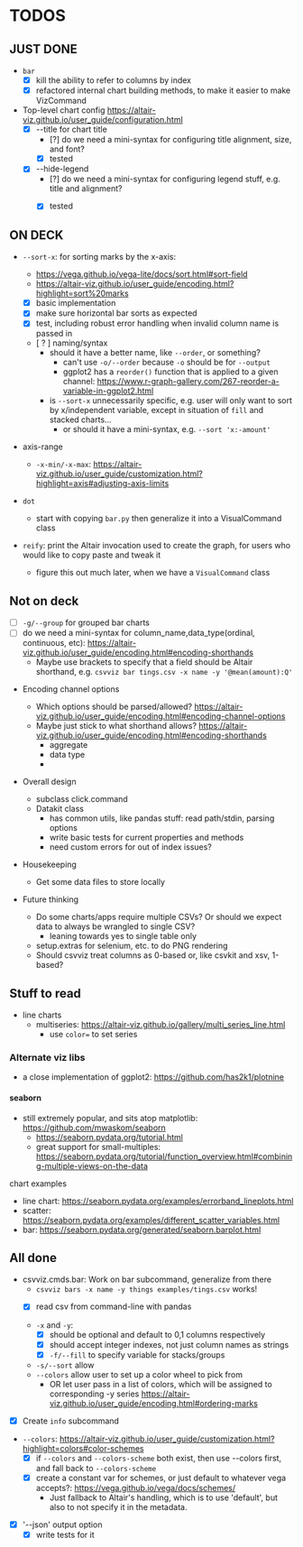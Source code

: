# TODOS


## JUST DONE 

- `bar`
    - [X] kill the ability to refer to columns by index
    - [X] refactored internal chart building methods, to make it easier to make VizCommand
- Top-level chart config https://altair-viz.github.io/user_guide/configuration.html
    - [X] --title for chart title
        - [?] do we need a mini-syntax for configuring title alignment, size, and font?
        - [x] tested
    - [X] --hide-legend
        - [?] do we need a mini-syntax for configuring legend stuff, e.g. title and alignment?
        - [x] tested

    
## ON DECK

- `--sort-x`: for sorting marks by the x-axis:
    - https://vega.github.io/vega-lite/docs/sort.html#sort-field
    - https://altair-viz.github.io/user_guide/encoding.html?highlight=sort%20marks
    - [x] basic implementation
    - [x] make sure horizontal bar sorts as expected
    - [x] test, including robust error handling when invalid column name is passed in
    - [ ? ] naming/syntax
        - should it have a better name, like `--order`, or something?
            - can't use `-o/--order` because `-o` should be for `--output`
            - ggplot2 has a `reorder()` function that is applied to a given channel: https://www.r-graph-gallery.com/267-reorder-a-variable-in-ggplot2.html
        - is `--sort-x` unnecessarily specific, e.g. user will only want to sort by x/independent variable, except in situation of `fill` and stacked charts...
            - or should it have a mini-syntax, e.g. `--sort 'x:-amount'`

- axis-range
    - `-x-min/-x-max`: https://altair-viz.github.io/user_guide/customization.html?highlight=axis#adjusting-axis-limits

- `dot`
    - start with copying `bar.py` then generalize it into a VisualCommand class


- `reify`: print the Altair invocation used to create the graph, for users who would like to copy paste and tweak it
    - figure this out much later, when we have a `VisualCommand` class

## Not on deck

- [ ] `-g/--group` for grouped bar charts
- [ ] do we need a mini-syntax for column_name,data_type(ordinal, continuous, etc): https://altair-viz.github.io/user_guide/encoding.html#encoding-shorthands
    - Maybe use brackets to specify that a field should be Altair shorthand, e.g.
        `csvviz bar tings.csv -x name -y '@mean(amount):Q'  `

- Encoding channel options
    - Which options should be parsed/allowed? https://altair-viz.github.io/user_guide/encoding.html#encoding-channel-options
    - Maybe just stick to what shorthand allows? https://altair-viz.github.io/user_guide/encoding.html#encoding-shorthands
        - aggregate
        - data type
        - 


- Overall design
    - subclass click.command
    - Datakit class
        - has common utils, like pandas stuff: read path/stdin, parsing options
        - write basic tests for current properties and methods
        - need custom errors for out of index issues?
- Housekeeping
    - Get some data files to store locally

- Future thinking
    - Do some charts/apps require multiple CSVs? Or should we expect data to always be wrangled to single CSV?
        - leaning towards yes to single table only
    - setup.extras for selenium, etc. to do PNG rendering
    - Should csvviz treat columns as 0-based or, like csvkit and xsv, 1-based?



## Stuff to read

- line charts
    - multiseries: https://altair-viz.github.io/gallery/multi_series_line.html
        - use `color=` to set series


### Alternate viz libs

- a close implementation of ggplot2: https://github.com/has2k1/plotnine


#### seaborn

- still extremely popular, and sits atop matplotlib: https://github.com/mwaskom/seaborn
    - https://seaborn.pydata.org/tutorial.html
    - great support for small-multiples: https://seaborn.pydata.org/tutorial/function_overview.html#combining-multiple-views-on-the-data


chart examples

- line chart: https://seaborn.pydata.org/examples/errorband_lineplots.html
- scatter: https://seaborn.pydata.org/examples/different_scatter_variables.html
- bar: https://seaborn.pydata.org/generated/seaborn.barplot.html




## All done


- csvviz.cmds.bar: Work on bar subcommand, generalize from there
    - `csvviz bars -x name -y things examples/tings.csv` works!
    - [x] read csv from command-line with pandas
    

    - `-x` and `-y`: 
        - [X] should be optional and default to 0,1 columns respectively
        - [X] should accept integer indexes, not just column names as strings
        - [x] `-f/--fill` to specify variable for stacks/groups

    - `-s/--sort` allow
    - `--colors` allow user to set up a color wheel to pick from 
        - OR let user pass in a list of colors, which will be assigned to corresponding -y series
https://altair-viz.github.io/user_guide/encoding.html#ordering-marks


- [X] Create `info` subcommand
- `--colors`: https://altair-viz.github.io/user_guide/customization.html?highlight=colors#color-schemes
    - [X] if `--colors` and `--colors-scheme` both exist, then use --colors first, and fall back to `--colors-scheme`
    - [x] create a constant var for schemes, or just default to whatever vega accepts?: https://vega.github.io/vega/docs/schemes/
        - Just fallback to Altair's handling, which is to use 'default', but also to not specify it in the metadata.

- [X] '--json' output option
    - [X] write tests for it
